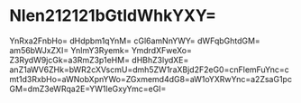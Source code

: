 # Nlen212121bGtldWhkYXY=
YnRxa2FnbHo=
dHdpbm1qYnM=
cGl6amNnYWY=
dWFqbGhtdGM=
am56bWJxZXI=
YnlmY3Ryemk=
YmdrdXFweXo=
Z3RydW9jcGk=a3RmZ3p1eHM=
dHBhZ3lydXE=
anZ1aWV6ZHk=bWR2cXVscmU=dmh5ZW1raXBjd2F2eG0=cnFlemFuYnc=cmt1d3RxbHo=aWNobXpnYWo=ZGxmemd4dG8=aW1oYXRwYnc=a2ZsaG1pcGM=dmZ3eWRqa2E=YW1leGxyYmc=eGI=
